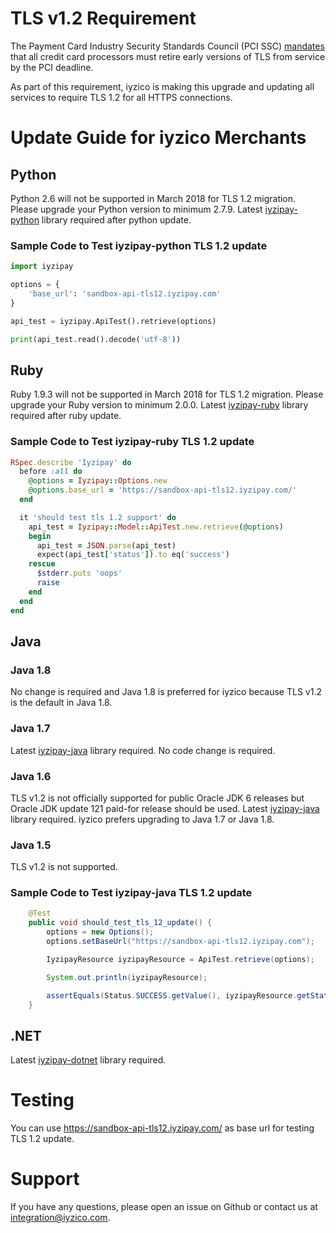 # TLS  v1.2 Requirement

The Payment Card Industry Security Standards Council (PCI SSC) [mandates](https://blog.pcisecuritystandards.org/migrating-from-ssl-and-early-tls) that all credit card processors must retire early versions of TLS from service by the PCI deadline.

As part of this requirement, iyzico is making this upgrade and updating all services to require TLS 1.2 for all HTTPS connections.


# Update Guide for iyzico Merchants

## Python

Python 2.6 will not be supported in March 2018 for TLS 1.2 migration. Please upgrade your Python version to minimum 2.7.9. Latest [iyzipay-python](https://github.com/iyzico/iyzipay-python)  library required after python update.

### Sample Code to Test iyzipay-python TLS 1.2 update

```python
import iyzipay

options = {
    'base_url': 'sandbox-api-tls12.iyzipay.com'
}

api_test = iyzipay.ApiTest().retrieve(options)

print(api_test.read().decode('utf-8'))
```

## Ruby

Ruby 1.9.3 will not be supported in March 2018 for TLS 1.2 migration. Please upgrade your Ruby version to minimum 2.0.0. Latest [iyzipay-ruby](https://github.com/iyzico/iyzipay-ruby)  library required after ruby update.

### Sample Code to Test iyzipay-ruby TLS 1.2 update

```ruby
RSpec.describe 'Iyzipay' do
  before :all do
    @options = Iyzipay::Options.new
    @options.base_url = 'https://sandbox-api-tls12.iyzipay.com/'
  end

  it 'should test tls 1.2 support' do
    api_test = Iyzipay::Model::ApiTest.new.retrieve(@options)
    begin
      api_test = JSON.parse(api_test)
      expect(api_test['status']).to eq('success')
    rescue
      $stderr.puts 'oops'
      raise
    end
  end
end
```

## Java

### Java 1.8

No change is required and Java 1.8 is preferred for iyzico because TLS v1.2 is the default in Java 1.8.

### Java 1.7

Latest [iyzipay-java](https://github.com/iyzico/iyzipay-java) library required. No code change is required.

### Java 1.6

TLS v1.2 is not officially supported for public Oracle JDK 6 releases but Oracle JDK update 121 paid-for release should be used. Latest [iyzipay-java](https://github.com/iyzico/iyzipay-java) library required. iyzico prefers upgrading to Java 1.7 or Java 1.8.

### Java 1.5

TLS v1.2 is not supported.

### Sample Code to Test iyzipay-java TLS 1.2 update

```java
    @Test
    public void should_test_tls_12_update() {
        options = new Options();
        options.setBaseUrl("https://sandbox-api-tls12.iyzipay.com");

        IyzipayResource iyzipayResource = ApiTest.retrieve(options);

        System.out.println(iyzipayResource);

        assertEquals(Status.SUCCESS.getValue(), iyzipayResource.getStatus());
    }
```

## .NET

Latest [iyzipay-dotnet](https://github.com/iyzico/iyzipay-dotnet) library required. 

# Testing

You can use https://sandbox-api-tls12.iyzipay.com/ as base url for testing TLS 1.2 update.

# Support

If you have any questions, please open an issue on Github or contact us at integration@iyzico.com.



